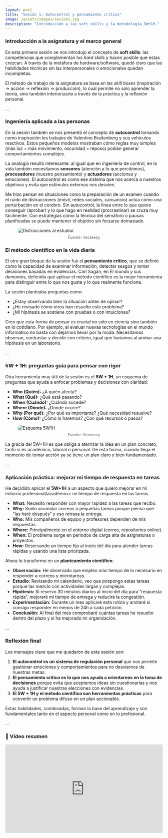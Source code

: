 ```yaml
---
layout: post
title: "Sesión 1: Autocontrol y pensamiento crítico"
image: /assets/images/sesion1.jpg
description: "Introducción a las soft skills y la metodología 5W+1H."
---
```


### Introducción a la asignatura y el marco general

En esta primera sesión se nos introdujo el concepto de **soft skills**: las competencias que complementan los *hard skills* y hacen posible que estas crezcan. A través de la metáfora de hardware/software, quedó claro que las habilidades técnicas sin las interpersonales o emocionales quedan incompletas.  

El método de trabajo de la asignatura se basa en las *skill boxes* (inspiración → acción → reflexión → producción), lo cual permite no solo aprender la teoría, sino también interiorizarla a través de la práctica y la reflexión personal.  

<div class="separator">...</div>  

### Ingeniería aplicada a las personas  

En la sesión también se nos presentó el concepto de **autocontrol** tomando como inspiración los trabajos de Valentino Braitenberg y sus vehículos reactivos. Estos pequeños modelos mostraban cómo reglas muy simples (más luz = más movimiento, oscuridad = reposo) podían generar comportamientos complejos.  

La analogía resultó interesante: al igual que en ingeniería de control, en la vida también necesitamos **sensores** (atención a lo que percibimos), **procesadores** (nuestro pensamiento) y **actuadores** (acciones y emociones). El autocontrol es como ese sistema que nos acerca a nuestros objetivos y evita que estímulos externos nos desvíen.

Me hizo pensar en situaciones como la preparación de un examen cuando el ruido de distracciones (móvil, redes sociales, cansancio) actúa como una perturbación en el cerebro. Sin autocontrol, la línea entre lo que quiero conseguir (aprobar) y lo que hago en realidad (procrastinar) se cruza muy fácilmente. Con estrategias como la técnica del semáforo o pausas planificadas se puede mantener el objetivo sin forzarse demasiado.

<figure>
  <img src="{{ '/assets/images/distraido.jpg' | relative_url }}" alt="Distracciones al estudiar" style="max-width:100%; border-radius:8px;">
  <figcaption style="text-align:center; color:#666; font-size:0.9em; margin-top:0.5em;">
    Fuente: Vecteezy
  </figcaption>
</figure>

### El método científico en la vida diaria  

El otro gran bloque de la sesión fue el **pensamiento crítico**, que se definió como la capacidad de examinar información, detectar sesgos y tomar decisiones basadas en evidencias. Carl Sagan, en *El mundo y sus demonios*, defendía que aplicar el método científico es la mejor herramienta para distinguir entre lo que nos gusta y lo que realmente funciona.  

La sesión planteaba preguntas como:  
- ¿Estoy observando bien la situación antes de opinar?  
- ¿He revisado cómo otros han resuelto este problema?  
- ¿Mi hipótesis se sostiene con pruebas o con intuiciones?  

Creo que esta forma de pensar es crucial no solo en ciencia sino también en lo cotidiano. Por ejemplo, al evaluar nuevas tecnologías en el mundo informático no basta con dejarnos llevar por la moda. Necesitamos observar, contrastar y decidir con criterio, igual que haríamos al probar una hipótesis en un laboratorio.  

<div class="separator">...</div>  

### 5W + 1H: preguntas guía para pensar con rigor

Otra herramienta muy útil de la sesión es el **5W + 1H**, un esquema de preguntas que ayuda a enfocar problemas y decisiones con claridad:

- **Who (Quién):** ¿A quién afecta?  
- **What (Qué):** ¿Qué está pasando?  
- **When (Cuándo):** ¿Cuándo sucede?  
- **Where (Dónde):** ¿Dónde ocurre?  
- **Why (Por qué):** ¿Por qué es importante? ¿Qué necesidad resuelve?  
- **How (Cómo):** ¿Cómo lo haremos? ¿Con qué recursos o pasos?

<figure>
  <img src="{{ '/assets/images/5w1h.jpg' | relative_url }}" alt="Esquema 5W1H" style="max-width:100%; border-radius:8px;">
  <figcaption style="text-align:center; color:#666; font-size:0.9em; margin-top:0.5em;">
    Fuente: Vecteezy
  </figcaption>
</figure>

La gracia del 5W+1H es que obliga a aterrizar la idea en un plan concreto, tanto si es académico, laboral o personal. De esta forma, cuando llega el momento de tomar acción ya se tiene un plan claro y bien fundamentado.  

<div class="separator">...</div>

### Aplicación práctica: mejorar mi tiempo de respuesta en tareas

He decidido aplicar el **5W+1H** a un aspecto que quiero mejorar en mi entorno profesional/académico: mi tiempo de respuesta en las tareas.  

- **What:** Necesito responder con mayor rapidez a las tareas que recibo.  
- **Why:** Suelo acumular correos o pequeñas tareas porque pienso que “las haré después” y eso retrasa la entrega.  
- **Who:** Mis compañeros de equipo y profesores dependen de mis respuestas.  
- **Where:** Principalmente en el entorno digital (correo, repositorios online).  
- **When:** El problema surge en periodos de carga alta de asignaturas o proyectos.  
- **How:** Reservando un tiempo fijo al inicio del día para atender tareas rápidas y usando una lista priorizada.  

Ahora lo transformo en un **planteamiento científico**:  

- **Observación:** He observado que empleo más tiempo de lo necesario en responder a correos y microtareas.  
- **Estudio:** Revisando mi calendario, veo que pospongo estas tareas porque las mezclo con actividades largas y complejas.  
- **Hipótesis:** Si reservo 30 minutos diarios al inicio del día para “respuesta rápida”, mejoraré mi tiempo de entrega y reduciré la congestión.  
- **Experimentación:** Durante un mes aplicaré esta rutina y anotaré si consigo responder en menos de 24h a cada petición.  
- **Conclusión:** Al final del mes comprobaré cuántas tareas he resuelto dentro del plazo y si ha mejorado mi organización.

<div class="separator">...</div>  

### Reflexión final  

Los mensajes clave que me quedaron de esta sesión son:  

1. **El autocontrol es un sistema de regulación personal** que nos permite gestionar emociones y comportamientos para no desviarnos de nuestras metas.  
2. **El pensamiento crítico es lo que nos ayuda a orientarnos en la toma de decisiones** porque evita que aceptemos ideas sin cuestionarlas y nos ayuda a justificar nuestras elecciones con evidencias.  
3. **El 5W + 1H y el método científico son herramientas prácticas** para convertir un problema difuso en un plan accionable.  

Estas habilidades, combinadas, forman la base del aprendizaje y son fundamentales tanto en el aspecto personal como en lo profesional.  

<div class="separator">...</div>  

### 🎥 Vídeo resumen  

<div style="position:relative; padding-bottom:56.25%; height:0; overflow:hidden; max-width:100%;">
  <iframe src="https://www.youtube.com/embed/pNALLNlCyrw?si=Y1yw5ygpKt98CURm" 
          frameborder="0" 
          allow="accelerometer; autoplay; clipboard-write; encrypted-media; gyroscope; picture-in-picture" 
          allowfullscreen 
          style="position:absolute; top:0; left:0; width:100%; height:100%;">
  </iframe>
</div>
